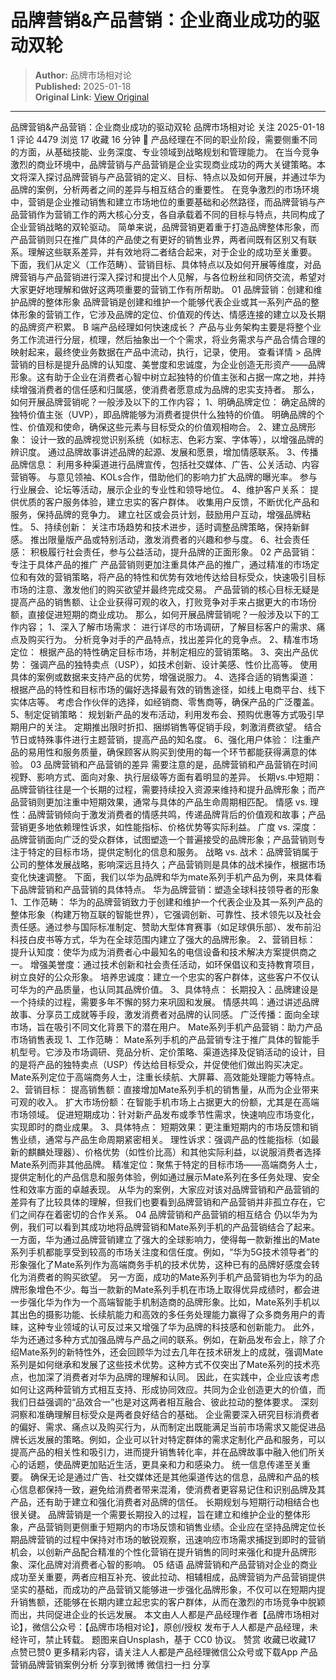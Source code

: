 # 品牌营销&产品营销：企业商业成功的驱动双轮

> **Author:** 品牌市场相对论  
> **Published:** 2025-01-18  
> **Original Link:** [View Original](https://www.woshipm.com/marketing/6172643.html)

---

品牌营销&产品营销：企业商业成功的驱动双轮 品牌市场相对论 关注 2025-01-18 1 评论 4479 浏览 17 收藏 16 分钟 🔗 产品经理在不同的职业阶段，需要侧重不同的方面，从基础技能、业务深度、专业领域到战略规划和管理能力。 在当今竞争激烈的商业环境中，品牌营销与产品营销是企业实现商业成功的两大关键策略。本文将深入探讨品牌营销与产品营销的定义、目标、特点以及如何开展，并通过华为品牌的案例，分析两者之间的差异与相互结合的重要性。 在竞争激烈的市场环境中，营销是企业推动销售和建立市场地位的重要基础和必然路径，而品牌营销与产品营销作为营销工作的两大核心分支，各自承载着不同的目标与特点，共同构成了企业营销战略的双轮驱动。 简单来说，品牌营销更着重于打造品牌整体形象，而产品营销则只在推广具体的产品使之有更好的销售业界，两者间既有区别又有联系。理解这些联系差异，并有效地将二者结合起来，对于企业的成功至关重要。 下面，我们从定义（工作范畴）、营销目标、具体特点以及如何开展等维度，对品牌营销与产品营销进行深入探讨和提出个人见解，与各位粉丝和同侪交流，希望对大家更好地理解和做好这两项重要的营销工作有所帮助。 01 品牌营销：创建和维护品牌的整体形象 品牌营销是创建和维护一个能够代表企业或其一系列产品的整体形象的营销工作，它涉及品牌的定位、价值观的传达、情感连接的建立以及长期的品牌资产积累。 B 端产品经理如何快速成长？ 产品与业务架构主要是将整个业务工作流进行分层，梳理，然后抽象出一个个需求，将业务需求与产品合情合理的映射起来，最终使业务数据在产品中流动，执行，记录，使用。 查看详情 > 品牌营销的目标是提升品牌的认知度、美誉度和忠诚度，为企业创造无形资产——品牌形象。这有助于企业在消费者心智中树立起独特的价值主张和占据一席之地，并持续增强消费者的信任感和归属感，使消费者愿意成为品牌的忠实支持者。 那么，如何开展品牌营销呢？一般涉及以下的工作内容； 1、明确品牌定位： 确定品牌的独特价值主张（UVP），即品牌能够为消费者提供什么独特的价值。 明确品牌的个性、价值观和使命，确保这些元素与目标受众的价值观相吻合。 2、建立品牌形象： 设计一致的品牌视觉识别系统（如标志、色彩方案、字体等），以增强品牌的辨识度。 通过品牌故事讲述品牌的起源、发展和愿景，增加情感联系。 3、传播品牌信息： 利用多种渠道进行品牌宣传，包括社交媒体、广告、公关活动、内容营销等。 与意见领袖、KOLs合作，借助他们的影响力扩大品牌的曝光率。 参与行业展会、论坛等活动，展示企业的专业性和领导地位。 4、维护客户关系： 提供优质的客户服务体验，建立忠实的客户群体。 收集用户反馈，不断优化产品和服务，保持品牌的竞争力。 建立社区或会员计划，鼓励用户互动，增强品牌粘性。 5、持续创新： 关注市场趋势和技术进步，适时调整品牌策略，保持新鲜感。 推出限量版产品或特别活动，激发消费者的兴趣和参与度。 6、社会责任感： 积极履行社会责任，参与公益活动，提升品牌的正面形象。 02 产品营销：专注于具体产品的推广 产品营销则更加注重具体产品的推广，通过精准的市场定位和有效的营销策略，将产品的特性和优势有效地传达给目标受众，快速吸引目标市场的注意、激发他们的购买欲望并最终完成交易。 产品营销的核心目标无疑是提高产品的销售额、让企业获得可观的收入，打败竞争对手来占据更大的市场份额，直接促进短期的商业成功。 那么，如何开展品牌营销呢？一般涉及以下的工作内容； 1、深入了解市场需求： 进行详尽的市场调研，了解目标客户的需求、痛点及购买行为。 分析竞争对手的产品特点，找出差异化的竞争点。 2、精准市场定位： 根据产品的特性确定目标市场，并制定相应的营销策略。 3、突出产品优势： 强调产品的独特卖点（USP），如技术创新、设计美感、性价比高等。 使用具体的案例或数据来支持产品的优势，增强说服力。 4、选择合适的销售渠道： 根据产品的特性和目标市场的偏好选择最有效的销售途径，如线上电商平台、线下实体店等。 考虑合作伙伴的选择，如经销商、零售商等，确保产品的广泛覆盖。 5、制定促销策略： 规划新产品的发布活动，利用发布会、预购优惠等方式吸引早期用户的关注。 定期推出限时折扣、捆绑销售等促销手段，刺激消费欲望。 结合节日或特殊事件进行主题营销，提高产品的知名度。 6、强化用户体验： l注重产品的易用性和服务质量，确保顾客从购买到使用的每一个环节都能获得满意的体验。 03 品牌营销和产品营销的差异 需要注意的是，品牌营销和产品营销在时间视野、影响方式、面向对象、执行层级等方面有着明显的差异。 长期vs.中短期：品牌营销往往是一个长期的过程，需要持续投入资源来维持和提升品牌形象；而产品营销则更加注重中短期效果，通常与具体的产品生命周期相匹配。 情感 vs. 理性：品牌营销倾向于激发消费者的情感共鸣，传递品牌背后的价值观和故事；产品营销更多地依赖理性诉求，如性能指标、价格优势等实际利益。 广度 vs. 深度：品牌营销面向广泛的受众群体，试图塑造一个普遍接受的品牌形象；产品营销则专注于特定的目标市场，提供定制化的信息和服务。 战略 vs. 战术：品牌营销属于公司的整体发展战略，影响深远且持久；产品营销则是具体的战术操作，根据市场变化快速调整。 下面，我们以华为品牌和华为mate系列手机产品为例，来具体看下品牌营销和产品营销的具体特点。 华为品牌营销：塑造全球科技领导者的形象 1、工作范畴： 华为的品牌营销致力于创建和维护一个代表企业及其一系列产品的整体形象（构建万物互联的智能世界），它强调创新、可靠性、技术领先以及社会责任感。通过参与国际标准制定、赞助大型体育赛事（如足球俱乐部）、发布前沿科技白皮书等方式，华为在全球范围内建立了强大的品牌形象。 2、营销目标： 提升认知度：使华为成为消费者心中最知名的电信设备和技术解决方案提供商之一。 增强美誉度：通过技术创新和社会责任活动，如环保倡议和支持教育项目，树立良好的公众形象。 培养忠诚度：建立一个忠实的客户群体，这些客户不仅认可华为的产品质量，也认同其品牌价值。 3、具体特点： 长期投入：品牌建设是一个持续的过程，需要多年不懈的努力来巩固和发展。 情感共鸣：通过讲述品牌故事、分享员工成就等手段，激发消费者对品牌的认同感。 广泛传播：面向全球市场，旨在吸引不同文化背景下的潜在用户。 Mate系列手机产品营销：助力产品市场销售表现 1、工作范畴： Mate系列手机的产品营销专注于推广具体的智能手机型号。它涉及市场调研、竞品分析、定价策略、渠道选择及促销活动的设计，目的是将产品的独特卖点（USP）传达给目标受众，并促使他们做出购买决定。Mate系列定位于高端商务人士，注重长续航、大屏幕、高效能处理能力等特点。 2、营销目标： 提高销售额：直接增加Mate系列手机的销售量，从而为企业带来可观的收入。 扩大市场份额：在智能手机市场上占据更大的份额，尤其是在高端市场领域。 促进短期成功：针对新产品发布或季节性需求，快速响应市场变化，实现即时的商业成果。 3、具体特点： 短期效果：更注重短期内的市场反馈和销售业绩，通常与产品生命周期紧密相关。 理性诉求：强调产品的性能指标（如最新的麒麟处理器）、价格优势（如性价比高）和其他实际利益，以说服消费者选择Mate系列而非其他品牌。 精准定位：聚焦于特定的目标市场——高端商务人士，提供定制化的产品信息和服务体验，例如通过展示Mate系列在多任务处理、安全性和效率方面的卓越表现。 从华为的案例，大家应对该对品牌营销和产品营销的差异有了比较具体的理解，但我们也要看到品牌营销和产品营销并非孤立存在，它们之间存在着密切的合作关系。 04 品牌营销和产品营销的相互结合 仍以华为为例，我们可以看到其成功地将品牌营销和Mate系列手机的产品营销结合了起来。 一方面，华为通过品牌营销建立了强大的全球影响力，使得每一款新推出的Mate系列手机都能享受到较高的市场关注度和信任度。例如，“华为5G技术领导者”的形象强化了Mate系列作为高端商务手机的技术优势，这种已有的品牌好感度会转化为消费者的购买欲望。 另一方面，成功的Mate系列手机产品营销也为华为的品牌形象增色不少。每当一款新的Mate系列手机在市场上取得优异成绩时，都会进一步强化华为作为一个高端智能手机制造商的品牌形象。比如，Mate系列手机以其出色的摄影功能、长续航能力和高效的多任务处理能力赢得了众多商务用户的青睐，这种专业领域的认可反过来又增强了华为品牌的科技感和创新能力。 此外，华为还通过多种方式加强品牌与产品之间的联系。例如，在新品发布会上，除了介绍Mate系列的新特性外，还会回顾华为过去几年在技术研发上的成就，强调Mate系列是如何继承和发展了这些技术优势。这种方式不仅突出了Mate系列的技术亮点，也加深了消费者对华为品牌的理解和认同。 因此，在实践中，企业应该考虑如何让这两种营销方式相互支持、形成协同效应。共同为企业创造更大的价值，而我们日益强调的“品效合一”也是对这两者相互融合、彼此拉动的整体要求。 深刻洞察和准确理解目标受众是两者良好结合的基础。 企业需要深入研究目标消费者的偏好、需求、痛点以及购买行为，从而制定出既能满足当前市场需求又能促进品牌长远发展的策略。例如，企业可以针对特定群体的需求定制化产品和服务，可以提高产品的相关性和吸引力，进而提升销售转化率，并在品牌故事中融入他们所关心的话题，使品牌更加贴近生活，更具亲和力和感染力。 统一信息传递至关重要。 确保无论是通过广告、社交媒体还是其他渠道传达的信息，品牌和产品的核心信息都保持一致，避免给消费者带来混淆，使消费者更容易记住和识别品牌及其产品，还有助于建立和强化消费者对品牌的信任。 长期规划与短期行动相结合也很关键。 品牌营销是一个需要长期投入的过程，旨在建立和维护企业的整体形象，产品营销则更侧重于短期内的市场反馈和销售业绩。企业应在坚持品牌定位长期品牌营销的过程中保持对市场的敏锐观察，迅速响应市场需求捕捉到即时的营销机会，以创新产品配合精准的个性化营销在提升销售的同时来强化和提升品牌形象、深化品牌对消费者心智的影响。 05 结语 品牌营销和产品营销对企业的商业成功至关重要，两者应相互补充、彼此拉动、相辅相成，品牌营销为产品营销提供坚实的基础，而成功的产品营销又能够进一步强化品牌形象，不仅可以在短期内提升销售额，还能够在长期内建立起忠实的客户群体，从而在激烈的市场竞争中脱颖而出，共同促进企业的长远发展。 本文由人人都是产品经理作者【品牌市场相对论】，微信公众号：【品牌市场相对论】，原创/授权 发布于人人都是产品经理，未经许可，禁止转载。 题图来自Unsplash，基于 CC0 协议。 赞赏 收藏已收藏17 点赞已赞0 更多精彩内容，请关注人人都是产品经理微信公众号或下载App 产品营销品牌营销案例分析 分享到微博 微信扫一扫 分享